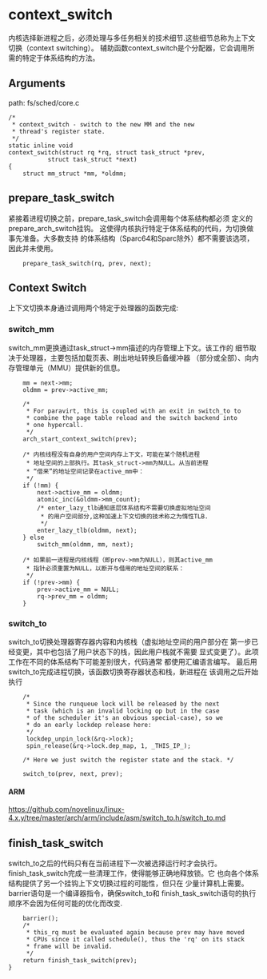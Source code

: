 context_switch
========================================

内核选择新进程之后，必须处理与多任务相关的技术细节.这些细节总称为上下文切换（context switching）。
辅助函数context_switch是个分配器，它会调用所需的特定于体系结构的方法。

Arguments
----------------------------------------

path: fs/sched/core.c
```
/*
 * context_switch - switch to the new MM and the new
 * thread's register state.
 */
static inline void
context_switch(struct rq *rq, struct task_struct *prev,
           struct task_struct *next)
{
    struct mm_struct *mm, *oldmm;
```

prepare_task_switch
----------------------------------------

紧接着进程切换之前，prepare_task_switch会调用每个体系结构都必须
定义的prepare_arch_switch挂钩。
这使得内核执行特定于体系结构的代码，为切换做事先准备。大多数支持
的体系结构（Sparc64和Sparc除外）都不需要该选项，因此并未使用。

```
    prepare_task_switch(rq, prev, next);
```

Context Switch
----------------------------------------

上下文切换本身通过调用两个特定于处理器的函数完成:

### switch_mm

switch_mm更换通过task_struct->mm描述的内存管理上下文。该工作的
细节取决于处理器，主要包括加载页表、刷出地址转换后备缓冲器
（部分或全部）、向内存管理单元（MMU）提供新的信息。

```
    mm = next->mm;
    oldmm = prev->active_mm;

    /*
     * For paravirt, this is coupled with an exit in switch_to to
     * combine the page table reload and the switch backend into
     * one hypercall.
     */
    arch_start_context_switch(prev);

    /* 内核线程没有自身的用户空间内存上下文，可能在某个随机进程
     * 地址空间的上部执行。其task_struct->mm为NULL。从当前进程
     * “借来”的地址空间记录在active_mm中：
     */
    if (!mm) {
        next->active_mm = oldmm;
        atomic_inc(&oldmm->mm_count);
        /* enter_lazy_tlb通知底层体系结构不需要切换虚拟地址空间
         * 的用户空间部分,这种加速上下文切换的技术称之为惰性TLB.
         */
        enter_lazy_tlb(oldmm, next);
    } else
        switch_mm(oldmm, mm, next);

    /* 如果前一进程是内核线程（即prev->mm为NULL），则其active_mm
     * 指针必须重置为NULL，以断开与借用的地址空间的联系：
     */
    if (!prev->mm) {
        prev->active_mm = NULL;
        rq->prev_mm = oldmm;
    }
```

### switch_to

switch_to切换处理器寄存器内容和内核栈（虚拟地址空间的用户部分在
第一步已经变更，其中也包括了用户状态下的栈，因此用户栈就不需要
显式变更了）。此项工作在不同的体系结构下可能差别很大，代码通常
都使用汇编语言编写。
最后用switch_to完成进程切换，该函数切换寄存器状态和栈，新进程在
该调用之后开始执行

```
    /*
     * Since the runqueue lock will be released by the next
     * task (which is an invalid locking op but in the case
     * of the scheduler it's an obvious special-case), so we
     * do an early lockdep release here:
     */
     lockdep_unpin_lock(&rq->lock);
     spin_release(&rq->lock.dep_map, 1, _THIS_IP_);

    /* Here we just switch the register state and the stack. */

    switch_to(prev, next, prev);
```

#### ARM

https://github.com/novelinux/linux-4.x.y/tree/master/arch/arm/include/asm/switch_to.h/switch_to.md

finish_task_switch
----------------------------------------

switch_to之后的代码只有在当前进程下一次被选择运行时才会执行。
finish_task_switch完成一些清理工作，使得能够正确地释放锁。它
也向各个体系结构提供了另一个挂钩上下文切换过程的可能性，但只在
少量计算机上需要。barrier语句是一个编译器指令，确保switch_to和
finish_task_switch语句的执行顺序不会因为任何可能的优化而改变.

```
    barrier();
    /*
     * this_rq must be evaluated again because prev may have moved
     * CPUs since it called schedule(), thus the 'rq' on its stack
     * frame will be invalid.
     */
    return finish_task_switch(prev);
}
```
